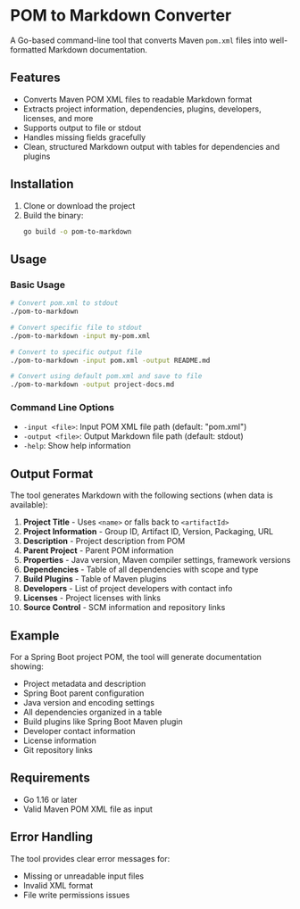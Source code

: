 # POM to Markdown Converter

A Go-based command-line tool that converts Maven `pom.xml` files into well-formatted Markdown documentation.

## Features

- Converts Maven POM XML files to readable Markdown format
- Extracts project information, dependencies, plugins, developers, licenses, and more
- Supports output to file or stdout
- Handles missing fields gracefully
- Clean, structured Markdown output with tables for dependencies and plugins

## Installation

1. Clone or download the project
2. Build the binary:
   ```bash
   go build -o pom-to-markdown
   ```

## Usage

### Basic Usage

```bash
# Convert pom.xml to stdout
./pom-to-markdown

# Convert specific file to stdout  
./pom-to-markdown -input my-pom.xml

# Convert to specific output file
./pom-to-markdown -input pom.xml -output README.md

# Convert using default pom.xml and save to file
./pom-to-markdown -output project-docs.md
```

### Command Line Options

- `-input <file>`: Input POM XML file path (default: "pom.xml")
- `-output <file>`: Output Markdown file path (default: stdout)
- `-help`: Show help information

## Output Format

The tool generates Markdown with the following sections (when data is available):

1. **Project Title** - Uses `<name>` or falls back to `<artifactId>`
2. **Project Information** - Group ID, Artifact ID, Version, Packaging, URL
3. **Description** - Project description from POM
4. **Parent Project** - Parent POM information
5. **Properties** - Java version, Maven compiler settings, framework versions
6. **Dependencies** - Table of all dependencies with scope and type
7. **Build Plugins** - Table of Maven plugins
8. **Developers** - List of project developers with contact info
9. **Licenses** - Project licenses with links
10. **Source Control** - SCM information and repository links

## Example

For a Spring Boot project POM, the tool will generate documentation showing:
- Project metadata and description
- Spring Boot parent configuration  
- Java version and encoding settings
- All dependencies organized in a table
- Build plugins like Spring Boot Maven plugin
- Developer contact information
- License information
- Git repository links

## Requirements

- Go 1.16 or later
- Valid Maven POM XML file as input

## Error Handling

The tool provides clear error messages for:
- Missing or unreadable input files
- Invalid XML format
- File write permissions issues